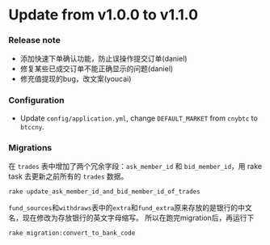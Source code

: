 Update from v1.0.0 to v1.1.0
===

### Release note

- 添加快速下单确认功能，防止误操作提交订单(daniel)
- 修复某些已成交订单不能正确显示的问题(daniel)
- 修充值提现的bug，改文案(youcai)

### Configuration

* Update `config/application.yml`, change `DEFAULT_MARKET` from `cnybtc` to `btccny`.

### Migrations

在 `trades` 表中增加了两个冗余字段：`ask_member_id` 和 `bid_member_id`，用 rake task 去更新之前所有的 `trades` 数据。

    rake update_ask_member_id_and_bid_member_id_of_trades


`fund_sources`和`withdraws`表中的`extra`和`fund_extra`原来存放的是银行的中文名，现在修改为存放银行的英文字母缩写。
所以在跑完migration后，再运行下

    rake migration:convert_to_bank_code

